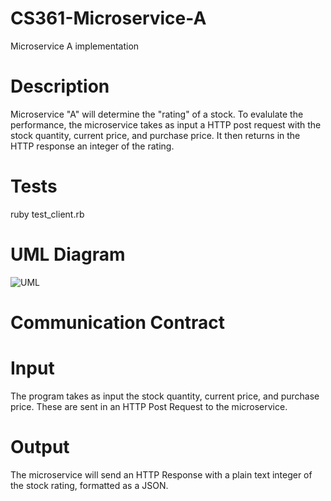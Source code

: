 # CS361-Microservice-A
Microservice A implementation 

# Description

Microservice "A" will determine the "rating" of a stock. To evalulate the performance, the microservice takes as input a HTTP post request with
the stock quantity, current price, and purchase price. It then returns in the HTTP response an integer of the rating.

# Tests

ruby test_client.rb

# UML Diagram
![UML](https://github.com/user-attachments/assets/99c79db5-d8f0-4924-8840-7180e0a0d51a)


# Communication Contract

# Input
The program takes as input the stock quantity, current price, and purchase price. These are sent in an HTTP Post Request to the microservice.

# Output

The microservice will send an HTTP Response with a plain text integer of the stock rating, formatted as a JSON.





